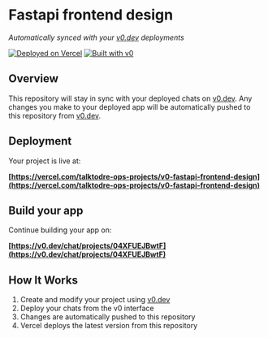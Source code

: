 # Fastapi frontend design

*Automatically synced with your [v0.dev](https://v0.dev) deployments*

[![Deployed on Vercel](https://img.shields.io/badge/Deployed%20on-Vercel-black?style=for-the-badge&logo=vercel)](https://vercel.com/talktodre-ops-projects/v0-fastapi-frontend-design)
[![Built with v0](https://img.shields.io/badge/Built%20with-v0.dev-black?style=for-the-badge)](https://v0.dev/chat/projects/04XFUEJBwtF)

## Overview

This repository will stay in sync with your deployed chats on [v0.dev](https://v0.dev).
Any changes you make to your deployed app will be automatically pushed to this repository from [v0.dev](https://v0.dev).

## Deployment

Your project is live at:

**[https://vercel.com/talktodre-ops-projects/v0-fastapi-frontend-design](https://vercel.com/talktodre-ops-projects/v0-fastapi-frontend-design)**

## Build your app

Continue building your app on:

**[https://v0.dev/chat/projects/04XFUEJBwtF](https://v0.dev/chat/projects/04XFUEJBwtF)**

## How It Works

1. Create and modify your project using [v0.dev](https://v0.dev)
2. Deploy your chats from the v0 interface
3. Changes are automatically pushed to this repository
4. Vercel deploys the latest version from this repository